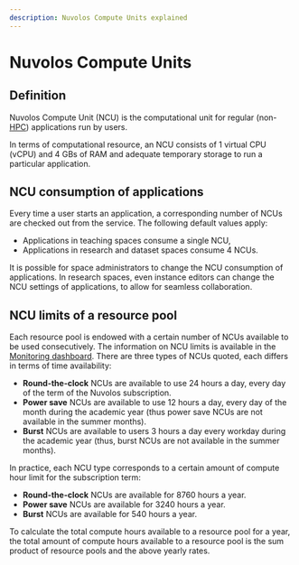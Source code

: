 ```yaml
---
description: Nuvolos Compute Units explained
---
```


# Nuvolos Compute Units

## Definition

Nuvolos Compute Unit (NCU) is the computational unit for regular (non-[HPC](../../research/hpc-interactive.md)) applications run by users.

In terms of computational resource, an NCU consists of 1 virtual CPU (vCPU) and 4 GBs of RAM and adequate temporary storage to run a particular application.

## NCU consumption of applications

Every time a user starts an application, a corresponding number of NCUs are checked out from the service. The following default values apply:

* Applications in teaching spaces consume a single NCU,
* Applications in research and dataset spaces consume 4 NCUs.

It is possible for space administrators to change the NCU consumption of applications. In research spaces, even instance editors can change the NCU settings of applications, to allow for seamless collaboration.

## NCU limits of a resource pool

Each resource pool is endowed with a certain number of NCUs available to be used consecutively. The information on NCU limits is available in the [Monitoring dashboard](monitoring-resource-usage.md). There are three types of NCUs quoted, each differs in terms of time availability:

* **Round-the-clock** NCUs are available to use 24 hours a day, every day of the term of the Nuvolos subscription.
* **Power save** NCUs are available to use 12 hours a day, every day of the month during the academic year (thus power save NCUs are not available in the summer months).
* **Burst** NCUs are available to users 3 hours a day every workday during the academic year (thus, burst NCUs are not available in the summer months).

In practice, each NCU type corresponds to a certain amount of compute hour limit for the subscription term:

* **Round-the-clock** NCUs are available for 8760 hours a year.
* **Power save** NCUs are available for 3240 hours a year.
* **Burst** NCUs are available for 540 hours a year.

To calculate the total compute hours available to a resource pool for a year, the total amount of compute hours available to a resource pool is the sum product of resource pools and the above yearly rates.
